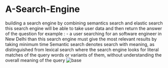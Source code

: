 # A-Search-Engine
building a search engine by combining semantics search and elastic search this search engine will be able to take user data and then return the answer of the question for example : - 
a user searching for an software engineer in New Delhi than this search engine must give the most relevant results by taking minimum time 
Semantic search denotes search with meaning, as distinguished from lexical search where the search engine looks for literal matches of the query words or variants of them, without understanding the overall meaning of the query
![base](https://github.com/ShauryaCodes2004/A-Search-Engine/assets/134362720/42166fd2-25f3-4a83-9d85-77938f574b41)
